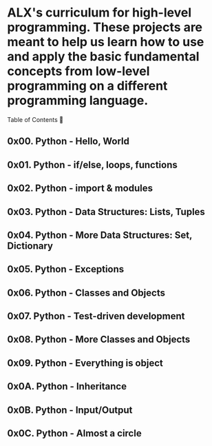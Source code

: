 # ALX's curriculum for high-level programming. These projects are meant to help us learn how to use and apply the basic fundamental concepts from low-level programming on a different programming language.
Table of Contents 📂
## 0x00. Python - Hello, World
## 0x01. Python - if/else, loops, functions
## 0x02. Python - import & modules
## 0x03. Python - Data Structures: Lists, Tuples
## 0x04. Python - More Data Structures: Set, Dictionary
## 0x05. Python - Exceptions
## 0x06. Python - Classes and Objects
## 0x07. Python - Test-driven development
## 0x08. Python - More Classes and Objects
## 0x09. Python - Everything is object
## 0x0A. Python - Inheritance
## 0x0B. Python - Input/Output
## 0x0C. Python - Almost a circle